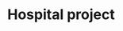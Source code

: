 ---
    title: Hospital project
    description: Graal VM group some languages in one polyglot compiler that runs in Java Virtual Machine. This work has proved the performance in that VM of a custom academic language called Tiger using the Truffle API. # Add post description (optional)

    img: hospital/1.png # Add image post (optional)
    imgs:
     - hospital/1.png
     - hospital/2.png
---